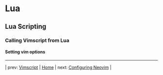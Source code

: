 # Lua

## Lua Scripting

### Calling Vimscript from Lua

#### Setting vim options

---

| prev: [Vimscript][1] | [Home][2] | next: [Configuring Neovim][3] |

[1]: 10-Vimscript.md
[2]: ../README.md
[3]: 12-Configuration.md
